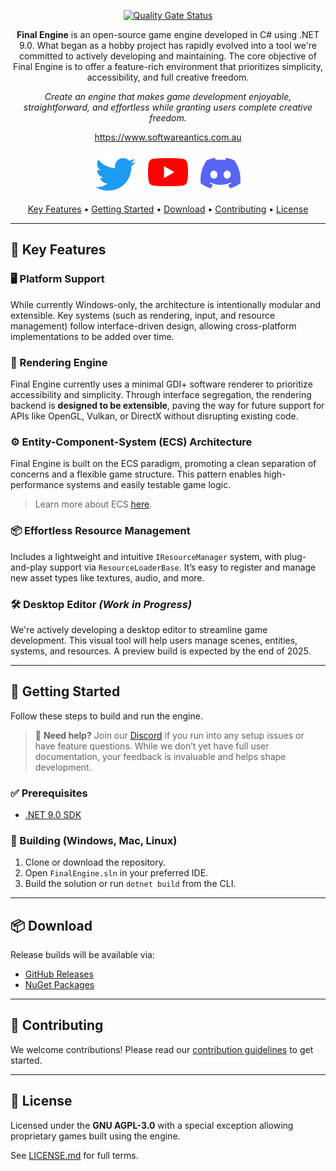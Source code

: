 <div align="center">
  
  [![Quality Gate Status](https://sonarcloud.io/api/project_badges/measure?project=softwareantics_FinalEngine&metric=alert_status)](https://sonarcloud.io/summary/new_code?id=softwareantics_FinalEngine) 
  
  <strong>Final Engine</strong> is an open-source game engine developed in C# using .NET 9.0. 
  What began as a hobby project has rapidly evolved into a tool we're committed to actively developing and maintaining. 
  The core objective of Final Engine is to offer a feature-rich environment that prioritizes simplicity, accessibility, and full creative freedom.
</div>

<p align="center">
  <em>Create an engine that makes game development enjoyable, straightforward, and effortless while granting users complete creative freedom.</em>
</p>

<div align="center">

https://www.softwareantics.com.au
<br><br>
 <a href="https://www.x.com/softwareantics"><img src="https://raw.githubusercontent.com/CLorant/readme-social-icons/refs/heads/main/large/colored/twitter.svg" alt="Twitter"></a>
  &nbsp;&nbsp;&nbsp;
  <a href="https://www.youtube.com/@softwareantics"><img src="https://raw.githubusercontent.com/CLorant/readme-social-icons/refs/heads/main/large/colored/youtube.svg" alt="YouTube"></a>
  &nbsp;&nbsp;&nbsp;
  <a href="https://discord.gg/UNdKXsdeQb"><img src="https://raw.githubusercontent.com/CLorant/readme-social-icons/refs/heads/main/large/colored/discord.svg" alt="Discord"></a>
</div>

<p align="center">
  <a href="#-key-features">Key Features</a> •
  <a href="#getting-started">Getting Started</a> •
  <a href="#download">Download</a> •
  <a href="#contributing">Contributing</a> •
  <a href="#-license">License</a>
</p>

---

## 🔑 Key Features

### 🖥️ Platform Support

While currently Windows-only, the architecture is intentionally modular and extensible. Key systems (such as rendering, input, and resource management) follow interface-driven design, allowing cross-platform implementations to be added over time.

### 🎨 Rendering Engine

Final Engine currently uses a minimal GDI+ software renderer to prioritize accessibility and simplicity. Through interface segregation, the rendering backend is **designed to be extensible**, paving the way for future support for APIs like OpenGL, Vulkan, or DirectX without disrupting existing code.

### ⚙️ Entity-Component-System (ECS) Architecture

Final Engine is built on the ECS paradigm, promoting a clean separation of concerns and a flexible game structure. This pattern enables high-performance systems and easily testable game logic.

> Learn more about ECS [here](https://en.wikipedia.org/wiki/Entity_component_system).

### 📦 Effortless Resource Management

Includes a lightweight and intuitive `IResourceManager` system, with plug-and-play support via `ResourceLoaderBase`. It’s easy to register and manage new asset types like textures, audio, and more.

### 🛠️ Desktop Editor *(Work in Progress)*

We're actively developing a desktop editor to streamline game development. This visual tool will help users manage scenes, entities, systems, and resources. A preview build is expected by the end of 2025.

---

## 🚀 Getting Started

Follow these steps to build and run the engine.

> 💬 **Need help?** Join our [Discord](https://discord.gg/UNdKXsdeQb) if you run into any setup issues or have feature questions. While we don’t yet have full user documentation, your feedback is invaluable and helps shape development.

### ✅ Prerequisites

- [.NET 9.0 SDK](https://dotnet.microsoft.com/download/dotnet/9.0)

### 🧱 Building (Windows, Mac, Linux)

1. Clone or download the repository.
2. Open `FinalEngine.sln` in your preferred IDE.
3. Build the solution or run `dotnet build` from the CLI.

---

## 📦 Download

Release builds will be available via:

- [GitHub Releases](https://github.com/softwareantics/FinalEngine/releases)
- [NuGet Packages](https://www.nuget.org/profiles/softwareantics)

---

## 🤝 Contributing

We welcome contributions! Please read our [contribution guidelines](./github/CONTRIBUTING.md) to get started.

---

## 🧾 License

Licensed under the **GNU AGPL-3.0** with a special exception allowing proprietary games built using the engine.

See [LICENSE.md](./LICENSE.md) for full terms.
